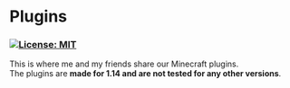 # Plugins
### [![License: MIT](https://img.shields.io/badge/License-MIT-yellow.svg)](https://github.com/colonel260/Plugins/blob/master/LICENSE)  
This is where me and my friends share our Minecraft plugins.  
The plugins are **made for 1.14 and are not tested for any other versions**.